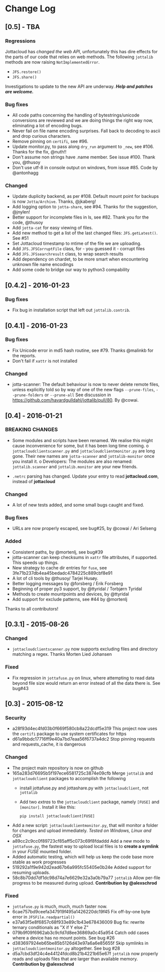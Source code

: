 # Change Log

## [0.5] - TBA

### Regressions

Jottacloud has *changed the web API*, unfortunately this has dire effects for
the parts of our code that relies on web methods. The following `jottalib` methods are now
raising `NotImplementedError`.


- `JFS.restore()`
- `JFS.share()`


Investigations to update to the new API are underway. ***Help and patches are welcome.***


### Bug fixes

- All code paths concerning the handling of bytestrings/unicode conversions are reviewed and we are doing things the right way now, eliminating a lot of encoding bugs.
- Never fail on file name encoding surprises. Fall back to decoding to ascii and drop curious characters.
- Remove pinning on `certifi`, see #96.
- Update monitor.py, to pass along `dry_run` argument to `_new`, see #106. Thanks for the fix, @nuth!!
- Don't assume non strings have .name member. See issue #100. Thank you, @thusoy
- Don't use utf-8 in console output on windows, from issue #85. Code by @antonhagg

### Changed

- Update duplicity backend, as per #108. Default mount point for backups is now `Jotta/Archive`. Thanks, @jkaberg!
- Add logging option to `jotta-share`, see #94. Thanks for the suggestion, @jnylen!
- Better support for incomplete files in ls, see #82. Thank you for the code, @thusoy
- Add `jotta-cat` for easy viewing of files.
- Add new method to get a list of the last changed files: `JFS.getLatest()`. See #51
- Set Jottacloud timestamp to mtime of the file we are uploading.
- Add `JFS.JFSCorruptFile` class, for - you guessed it - corrupt files
- Add `JFS.JFSsearchresult` class, to wrap search results
- Add dependency on chardet, to be more smart when encountering unknown file name encodings
- Add some code to bridge our way to python3 compability


## [0.4.2] - 2016-01-23

### Bug fixes

- Fix bug in installation script that left out `jottalib.contrib`.

## [0.4.1] - 2016-01-23

### Bug fixes

- Fix Unicode error in md5 hash routine, see #79. Thanks @malinkb for the reports.
- Don't fail if `xattr` is not installed

### Changed

- jotta-scanner: The default behaviour is now to never delete remote files, unless explicitly told so
                 by way of one of the new flags `--prune-files`, `--prune-folders` or `--prune-all`
                 See discussion in https://github.com/havardgulldahl/jottalib/pull/80. By @cowai.


## [0.4] - 2016-01-21

### BREAKING CHANGES

- Some modules and scripts have been renamed. We realise this might cause inconvenience for some, but it has been long time coming.
    o `jottacloudclientscanner.py` and `jottacloudclientmonitor.py` are long gone. Their new names are `jotta-scanner` and `jottalib-monitor` once you install it.
    o Developers: The modules are also renamed: `jottalib.scanner` and `jottalib.monitor` are your new friends.

- `.netrc` parsing has changed. Update your entry to read **jottacloud.com**, instead of **jottacloud**


### Changed

- A lot of new tests added, and some small bugs caught and fixed.

### Bug fixes

- URLs are now properly escaped, see bug#25, by @cowai / Ari Selseng

### Added

- Consistent paths, by @mortenlj, see bug#39
- jotta-scanner can keep checksums in `xattr` file attributes, if supported. This speeds up things.
- New strategy to cache dir entries for `fuse`, see 3fe71b237db4ea45bedadc4784225c889cbf8e91
- A lot of cli tools by @thusoy/ Tarjei Husøy.
- Better logging messages by @forsberg  / Erik Forsberg
- Beginning of proper py3 support, by @ttyridal / Torbjørn Tyridal
- Methods to create mountpoints and devices, by @ttyridal
- Add support for exclude patterns, see #44 by @mortenlj


Thanks to all contributors!

## [0.3.1] - 2015-08-26

### Changed

- `jottacloudclientscanner.py` now supports excluding files and directory matching a regex. Thanks Morten Lied Johansen

### Fixed

- Fix regression in `jottafuse.py` on linux, where attempting to read data beyond file size would return an error instead of all the data there is. See bug#43




## [0.3] - 2015-08-12


### Security

- a28f93d4ec4fd03b0f669f580cb8a22dcdf5e319 This project now uses the `certifi` package to use system certificates for https
- d61a9bbdc17716ff9e40a7bd7eaa56f6737a4dc2 Stop pinning requests and requests_cache, it is dangerous


### Changed

- The project main repository is now on github
- 165a283d76695b5f197ece6581725c3874e09cfb Merge `jottalib` and `jottacloudclient` packages to accomplish the following
  - install jottafuse.py and jottashare.py with `jottacloudclient`, not `jottalib`
  - Add two *extras* to the `jottacloudclient` package, namely `[FUSE]` and `[monitor]`. Install it like this:

        pip install jottacloudclient[FUSE]

- Add a new script: `jottacloudclientmonitor.py`, that will monitor a folder for changes and upload immediately. *Tested on Windows, Linux and OSX*
- a89cc2c9cc0f89723cf85aff5c073c69f8fdaddd Add a new mode to `jottafuse.py`, the fastest way to upload local files is to **create a symlink** in your *FUSE* mounted folder.
- Added automatic testing, which will help us keep the code base more stable as work progresses
- 519292a1f9e942d2ead67b6a995fc55405e0b24e Added support for resuming uploads.
- 58c8b70dd7df1dc98d74a7e6629e32a3a0b79a77 `jottalib` Allow per-file progress to be measured during upload. **Contribution by @alexschrod**

### Fixed
- `jottafuse.py` is much, much, much faster now.
- 6cae757bd9ceefa347919f495a1426220dc19f45 Fix off-by-one byte error in `JFSFile.readpartial()`
- e37a63f5e8f6857c68f933e89c1b43e678436009 Bug fix: rewrite ternary conditionals as "X if Y else Z"
- 079b9f09f6962ab3c9cfd7d8ee36869a0c45a954 Catch odd cases where a device has no mount points. See bug #26
- d383697924eb65be85b5126d43e97a6a6e85655f Skip symlinks in `jottacloudclientmonitor.py` altogether. See bug #28
- d5a7cbd3df24c4e44124fdcd8b21b4221b65e67f `jottalib` now properly reads and uploads files that are larger than available memory. **Contribution by @alexschrod**

